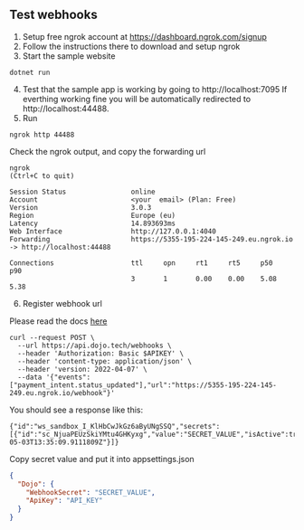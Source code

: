 ## Test webhooks
1. Setup free ngrok account at https://dashboard.ngrok.com/signup
2. Follow the instructions there to download and setup ngrok
3. Start the sample website
```shell
dotnet run
```
4. Test that the sample app is working by going to http://localhost:7095
If everthing working fine you will be automatically redirected to http://localhost:44488.
5. Run
```shell
ngrok http 44488
```

Check the ngrok output, and copy the forwarding url

```shell
ngrok                                                                                                                                                                                                                         (Ctrl+C to quit)

Session Status                online
Account                       <your  email> (Plan: Free)
Version                       3.0.3
Region                        Europe (eu)
Latency                       14.893693ms
Web Interface                 http://127.0.0.1:4040
Forwarding                    https://5355-195-224-145-249.eu.ngrok.io -> http://localhost:44488

Connections                   ttl     opn     rt1     rt5     p50     p90
                              3       1       0.00    0.00    5.08    5.38
```

6. Register webhook url

Please read the docs [here](https://docs.dojo.tech/docs/development-resources/webhooks)

```shell
curl --request POST \
  --url https://api.dojo.tech/webhooks \
  --header 'Authorization: Basic $APIKEY' \
  --header 'content-type: application/json' \
  --header 'version: 2022-04-07' \
  --data '{"events":["payment_intent.status_updated"],"url":"https://5355-195-224-145-249.eu.ngrok.io/webhook"}'
```

You should see a response like this:
```shell
{"id":"ws_sandbox_I_KlHbCwJkGz6aByUNgSSQ","secrets":[{"id":"sc_NjuaPEUzSkiYMtu4GHKyxg","value":"SECRET_VALUE","isActive":true,"createdAt":"2022-05-03T13:35:09.9111809Z"}]}
```
Copy secret value and put it into appsettings.json

```json
{
  "Dojo": {
    "WebhookSecret": "SECRET_VALUE",
    "ApiKey": "API_KEY"
  }
}
```

